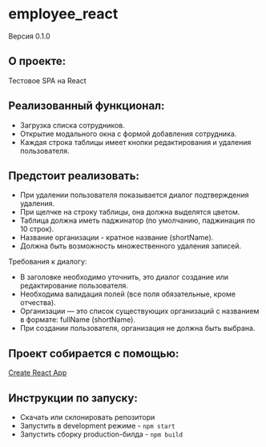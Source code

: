 # **employee_react**
Версия 0.1.0

## О проекте:
Тестовое SPA на React

## Реализованный функционал: 
- Загрузка списка сотрудников.
- Открытие модального окна с формой добавления сотрудника.
- Каждая строка таблицы имеет кнопки редактирования и удаления пользователя.

## Предстоит реализовать:
- При удалении пользователя показывается диалог подтверждения удаления. 
- При щелчке на строку таблицы, она должна выделятся цветом. 
- Таблица должна иметь паджинатор (по умолчанию, паджинация по 10 строк).
- Название организации - кратное название (shortName).  
- Должна быть возможность множественного удаления записей.

Требования к диалогу:
- В заголовке необходимо уточнить, это диалог создание или редактирование пользователя.
- Необходима валидация полей (все поля обязательные, кроме отчества).
- Организации — это список существующих организаций с названием в формате: fullName (shortName).
- При создании пользователя, организация не должна быть выбрана.

## Проект собирается с помощью:
[Create React App](https://github.com/facebook/create-react-app)

## Инструкции по запуску:
- Скачать или склонировать репозитори
- Запустить в development режиме - `npm start` 
- Запустить сборку production-билда - `npm build`
